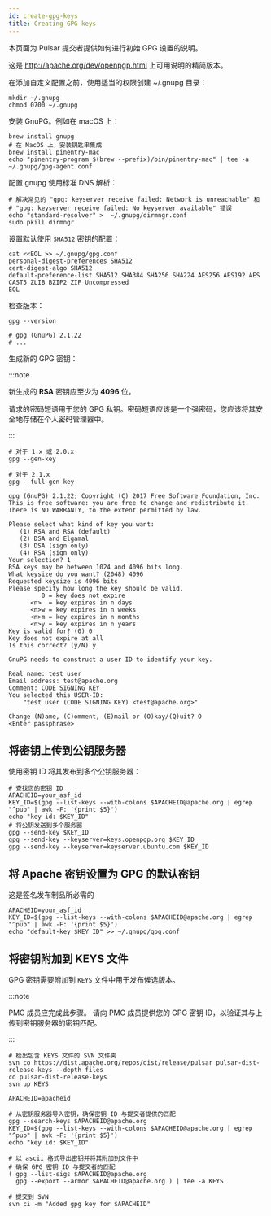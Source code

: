 ```yaml
---
id: create-gpg-keys
title: Creating GPG keys
---
```


本页面为 Pulsar 提交者提供如何进行初始 GPG 设置的说明。

这是 http://apache.org/dev/openpgp.html 上可用说明的精简版本。

在添加自定义配置之前，使用适当的权限创建 ~/.gnupg 目录：
```shell
mkdir ~/.gnupg
chmod 0700 ~/.gnupg
```

安装 GnuPG。例如在 macOS 上：

```shell
brew install gnupg
# 在 MacOS 上，安装钥匙串集成
brew install pinentry-mac
echo "pinentry-program $(brew --prefix)/bin/pinentry-mac" | tee -a ~/.gnupg/gpg-agent.conf
```

配置 gnupg 使用标准 DNS 解析：

```shell
# 解决常见的 "gpg: keyserver receive failed: Network is unreachable" 和
# "gpg: keyserver receive failed: No keyserver available" 错误
echo "standard-resolver" >  ~/.gnupg/dirmngr.conf
sudo pkill dirmngr
```

设置默认使用 `SHA512` 密钥的配置：

```shell
cat <<EOL >> ~/.gnupg/gpg.conf
personal-digest-preferences SHA512
cert-digest-algo SHA512
default-preference-list SHA512 SHA384 SHA256 SHA224 AES256 AES192 AES CAST5 ZLIB BZIP2 ZIP Uncompressed
EOL
```

检查版本：

```shell
gpg --version

# gpg (GnuPG) 2.1.22
# ...
```

生成新的 GPG 密钥：

:::note

新生成的 **RSA** 密钥应至少为 **4096** 位。

请求的密码短语用于您的 GPG 私钥。密码短语应该是一个强密码，您应该将其安全地存储在个人密码管理器中。

:::


```shell
# 对于 1.x 或 2.0.x
gpg --gen-key

# 对于 2.1.x
gpg --full-gen-key

gpg (GnuPG) 2.1.22; Copyright (C) 2017 Free Software Foundation, Inc.
This is free software: you are free to change and redistribute it.
There is NO WARRANTY, to the extent permitted by law.

Please select what kind of key you want:
   (1) RSA and RSA (default)
   (2) DSA and Elgamal
   (3) DSA (sign only)
   (4) RSA (sign only)
Your selection? 1
RSA keys may be between 1024 and 4096 bits long.
What keysize do you want? (2048) 4096
Requested keysize is 4096 bits
Please specify how long the key should be valid.
         0 = key does not expire
      <n>  = key expires in n days
      <n>w = key expires in n weeks
      <n>m = key expires in n months
      <n>y = key expires in n years
Key is valid for? (0) 0
Key does not expire at all
Is this correct? (y/N) y

GnuPG needs to construct a user ID to identify your key.

Real name: test user
Email address: test@apache.org
Comment: CODE SIGNING KEY
You selected this USER-ID:
    "test user (CODE SIGNING KEY) <test@apache.org>"

Change (N)ame, (C)omment, (E)mail or (O)kay/(Q)uit? O
<Enter passphrase>
```

## 将密钥上传到公钥服务器

使用密钥 ID 将其发布到多个公钥服务器：

```shell
# 查找您的密钥 ID
APACHEID=your_asf_id
KEY_ID=$(gpg --list-keys --with-colons $APACHEID@apache.org | egrep "^pub" | awk -F: '{print $5}')
echo "key id: $KEY_ID"
# 将公钥发送到多个服务器
gpg --send-key $KEY_ID
gpg --send-key --keyserver=keys.openpgp.org $KEY_ID
gpg --send-key --keyserver=keyserver.ubuntu.com $KEY_ID
```

## 将 Apache 密钥设置为 GPG 的默认密钥

这是签名发布制品所必需的

```shell
APACHEID=your_asf_id
KEY_ID=$(gpg --list-keys --with-colons $APACHEID@apache.org | egrep "^pub" | awk -F: '{print $5}')
echo "default-key $KEY_ID" >> ~/.gnupg/gpg.conf
```

## 将密钥附加到 KEYS 文件

GPG 密钥需要附加到 `KEYS` 文件中用于发布候选版本。

:::note

PMC 成员应完成此步骤。
请向 PMC 成员提供您的 GPG 密钥 ID，以验证其与上传到密钥服务器的密钥匹配。

:::

```shell
# 检出包含 KEYS 文件的 SVN 文件夹
svn co https://dist.apache.org/repos/dist/release/pulsar pulsar-dist-release-keys --depth files
cd pulsar-dist-release-keys
svn up KEYS

APACHEID=apacheid

# 从密钥服务器导入密钥，确保密钥 ID 与提交者提供的匹配
gpg --search-keys $APACHEID@apache.org
KEY_ID=$(gpg --list-keys --with-colons $APACHEID@apache.org | egrep "^pub" | awk -F: '{print $5}')
echo "key id: $KEY_ID"

# 以 ascii 格式导出密钥并将其附加到文件中
# 确保 GPG 密钥 ID 与提交者的匹配
( gpg --list-sigs $APACHEID@apache.org
  gpg --export --armor $APACHEID@apache.org ) | tee -a KEYS

# 提交到 SVN
svn ci -m "Added gpg key for $APACHEID"
```